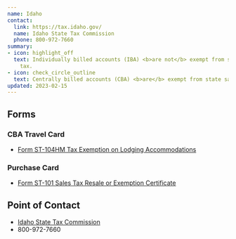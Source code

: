 ```yaml
---
name: Idaho
contact:
  link: https://tax.idaho.gov/
  name: Idaho State Tax Commission
  phone: 800-972-7660
summary:
- icon: highlight_off
  text: Individually billed accounts (IBA) <b>are not</b> exempt from state sales
    tax.
- icon: check_circle_outline
  text: Centrally billed accounts (CBA) <b>are</b> exempt from state sales tax.
updated: 2023-02-15
---
```


## Forms

### CBA Travel Card

* [Form ST-104HM Tax Exemption on Lodging Accommodations](https://tax.idaho.gov/taxes/sales-use/forms/)

### Purchase Card

* [Form ST-101 Sales Tax Resale or Exemption Certificate](https://tax.idaho.gov/taxes/sales-use/forms/)

## Point of Contact
- [Idaho State Tax Commission](https://tax.idaho.gov/)
- 800-972-7660